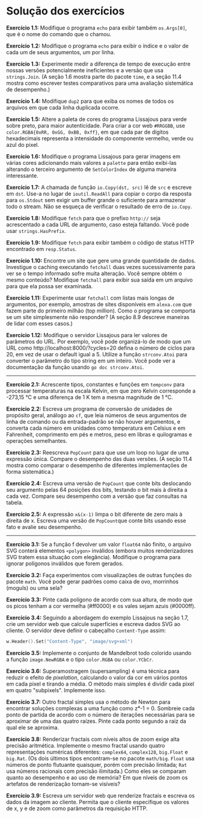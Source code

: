 # Solução dos exercícios

**Exercício 1.1:** Modifique o programa `echo` para exibir também `os.Args[0]`, que é o nome do comando que o chamou.

**Exercício 1.2:** Modifique o programa `echo` para exibir o índice e o valor de cada um de seus argumentos, um por linha.

**Exercício 1.3:** Experimente medir a diferença de tempo de execução entre nossas versões potencialmente ineficientes e a versão que usa `strings.Join`. (A seção 1.6 mostra parte do pacote `time`, e a seção 11.4 mostra como escrever testes comparativos para uma avaliação sistemática de desempenho.)

**Exercício 1.4:** Modifique `dup2` para que exiba os nomes de todos os arquivos em que cada linha duplicada ocorre.

**Exercício 1.5:** Altere a paleta de cores do programa Lissajous para verde sobre preto, para maior autenticidade. Para criar a cor web `#RRGGBB`, use `color.RGBA{0xRR, 0xGG, 0xBB, 0xff}`, em que cada par de dígitos hexadecimais representa a intensidade do componente vermelho, verde ou azul do pixel.

**Exercício 1.6:** Modifique o programa Lissajous para gerar imagens em várias cores adicionando mais valores a `palette` para então exibi-las alterando o terceiro argumento de `SetColorIndex` de alguma maneira interessante.

**Exercício 1.7:** A chamada de função `io.Copy(dst, src)` lê de `src` e escreve em `dst`. Use-a no lugar de `ioutil.ReadAll` para copiar o corpo da resposta para `os.Stdout` sem exigir um buffer grande o suficiente para armazenar todo o stream. Não se esqueça de verificar o resultado de erro de `io.Copy`.

**Exercício 1.8:** Modifique `fetch` para que o prefixo `http://` seja acrescentado a cada URL de argumento, caso esteja faltando. Você pode usar `strings.HasPrefix`.

**Exercício 1.9:** Modifique `fetch` para exibir também o código de status HTTP encontrado em `resp.Status`.

**Exercício 1.10:** Encontre um site que gere uma grande quantidade de dados. Investigue o caching executando `fetchall` duas vezes sucessivamente para ver se o tempo informado sofre muita alteração. Você sempre obtém o mesmo conteúdo? Modifique `fetchall` para exibir sua saída em um arquivo para que ela possa ser examinada.

**Exercício 1.11:** Experimente usar `fetchall` com listas mais longas de argumentos, por exemplo, amostras de sites disponíveis em `alexa.com` que fazem parte do primeiro milhão (top million). Como o programa se comporta se um site simplesmente não responder? (A seção 8.9 descreve maneiras de lidar com esses casos.)

**Exercício 1.12:** Modifique o servidor Lissajous para ler valores de parâmetros do URL. Por exemplo, você pode organizá-lo de modo que um URL como http://localhost:8000/?cycles=20 defina o número de ciclos para 20, em vez de usar o default igual a 5. Utilize a função `strconv.Atoi` para converter o parâmetro do tipo string em um inteiro. Você pode ver a documentação da função usando `go doc strconv.Atoi`.

----------

**Exercício 2.1:** Acrescente tipos, constantes e funções em `tempconv` para processar temperaturas na escala Kelvin, em que zero Kelvin corresponde a -273,15 °C e uma diferença de 1 K tem a mesma magnitude de 1 °C.

**Exercício 2.2:** Escreva um programa de conversão de unidades de propósito geral, análogo ao `cf`, que leia números de seus argumentos de linha de comando ou da entrada-padrão se não houver argumentos, e converta cada número em unidades como temperatura em Celsius e em Fahrenheit, comprimento em pés e metros, peso em libras e quilogramas e operações semelhantes.

**Exercício 2.3:** Reescreva `PopCount` para que use um loop no lugar de uma expressão única. Compare o desempenho das duas versões. (A seção 11.4 mostra como comparar o desempenho de diferentes implementações de forma sistemática.)

**Exercício 2.4:** Escreva uma versão de `PopCount` que conte bits deslocando seu argumento pelas 64 posições dos bits, testando o bit mais à direita a cada vez. Compare seu desempenho com a versão que faz consultas na tabela.

**Exercício 2.5:** A expressão `x&(x-1)` limpa o bit diferente de zero mais à direita de x. Escreva uma versão de `PopCount`que conte bits usando esse fato e avalie seu desempenho.

----------

**Exercício 3.1:** Se a função f devolver um valor `float64` não finito, o arquivo SVG conterá elementos `<polygon>` inválidos (embora muitos renderizadores SVG tratem essa situação com elegância). Modifique o programa para ignorar polígonos inválidos que forem gerados.

**Exercício 3.2:** Faça experimentos com visualizações de outras funções do pacote `math`. Você pode gerar padrões como caixa de ovo, morrinhos (moguls) ou uma sela?

**Exercício 3.3:** Pinte cada polígono de acordo com sua altura, de modo que os picos tenham a cor vermelha (#ff0000) e os vales sejam azuis (#0000ff).

**Exercício 3.4:** Seguindo a abordagem do exemplo Lissajous na seção 1.7, crie um servidor web que calcule superfícies e escreva dados SVG ao cliente. O servidor deve definir o cabeçalho `Content-Type` assim:

```go
w.Header().Set("Content-Type", "image/svg+xml")
```

**Exercício 3.5:** Implemente o conjunto de Mandelbrot todo colorido usando a função `image.NewRGBA` e o tipo `color.RGBA` ou `color.YCbCr`.

**Exercício 3.6:** Superamostragem (supersampling) é uma técnica para reduzir o efeito de *pixelation*, calculando o valor da cor em vários pontos em cada pixel e tirando a média. O método mais simples é dividir cada pixel em quatro "subpixels". Implemente isso.

**Exercício 3.7:** Outro fractal simples usa o método de Newton para encontrar soluções complexas a uma função como z⁴-1 = 0. Sombreie cada ponto de partida de acordo com o número de iterações necessárias para se aproximar de uma das quatro raízes. Pinte cada ponto segundo a raiz da qual ele se aproxima.

**Exercício 3.8:** Renderizar fractais com níveis altos de zoom exige alta precisão aritmética. Implemente o mesmo fractal usando quatro representações numéricas diferentes: `complex64`, `complex128`, `big.Float` e `big.Rat`. (Os dois últimos tipos encontram-se no pacote `math/big`. `Float` usa números de ponto flutuante quaisquer, porém com precisão limitada; `Rat` usa números racionais com precisão ilimitada.) Como eles se comparam quanto ao desempenho e ao uso de memória? Em que níveis de zoom os artefatos de renderização tornam-se visíveis?

**Exercício 3.9:** Escreva um servidor web que renderize fractais e escreva os dados da imagem ao cliente. Permita que o cliente especifique os valores de x, y e de zoom como parâmetros da requisição HTTP.

